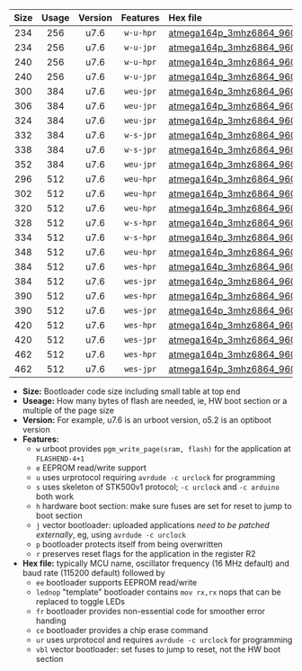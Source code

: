|Size|Usage|Version|Features|Hex file|
|:-:|:-:|:-:|:-:|:--|
|234|256|u7.6|`w-u-hpr`|[atmega164p_3mhz6864_9600bps_ur.hex](https://raw.githubusercontent.com/stefanrueger/urboot/main/bootloaders/atmega164p/fcpu_3mhz6864/9600_bps/atmega164p_3mhz6864_9600bps_ur.hex)|
|234|256|u7.6|`w-u-jpr`|[atmega164p_3mhz6864_9600bps_ur_vbl.hex](https://raw.githubusercontent.com/stefanrueger/urboot/main/bootloaders/atmega164p/fcpu_3mhz6864/9600_bps/atmega164p_3mhz6864_9600bps_ur_vbl.hex)|
|240|256|u7.6|`w-u-hpr`|[atmega164p_3mhz6864_9600bps_lednop_ur.hex](https://raw.githubusercontent.com/stefanrueger/urboot/main/bootloaders/atmega164p/fcpu_3mhz6864/9600_bps/atmega164p_3mhz6864_9600bps_lednop_ur.hex)|
|240|256|u7.6|`w-u-jpr`|[atmega164p_3mhz6864_9600bps_lednop_ur_vbl.hex](https://raw.githubusercontent.com/stefanrueger/urboot/main/bootloaders/atmega164p/fcpu_3mhz6864/9600_bps/atmega164p_3mhz6864_9600bps_lednop_ur_vbl.hex)|
|300|384|u7.6|`weu-jpr`|[atmega164p_3mhz6864_9600bps_ee_ur_vbl.hex](https://raw.githubusercontent.com/stefanrueger/urboot/main/bootloaders/atmega164p/fcpu_3mhz6864/9600_bps/atmega164p_3mhz6864_9600bps_ee_ur_vbl.hex)|
|306|384|u7.6|`weu-jpr`|[atmega164p_3mhz6864_9600bps_ee_lednop_ur_vbl.hex](https://raw.githubusercontent.com/stefanrueger/urboot/main/bootloaders/atmega164p/fcpu_3mhz6864/9600_bps/atmega164p_3mhz6864_9600bps_ee_lednop_ur_vbl.hex)|
|324|384|u7.6|`weu-jpr`|[atmega164p_3mhz6864_9600bps_ee_lednop_fr_ur_vbl.hex](https://raw.githubusercontent.com/stefanrueger/urboot/main/bootloaders/atmega164p/fcpu_3mhz6864/9600_bps/atmega164p_3mhz6864_9600bps_ee_lednop_fr_ur_vbl.hex)|
|332|384|u7.6|`w-s-jpr`|[atmega164p_3mhz6864_9600bps_vbl.hex](https://raw.githubusercontent.com/stefanrueger/urboot/main/bootloaders/atmega164p/fcpu_3mhz6864/9600_bps/atmega164p_3mhz6864_9600bps_vbl.hex)|
|338|384|u7.6|`w-s-jpr`|[atmega164p_3mhz6864_9600bps_lednop_vbl.hex](https://raw.githubusercontent.com/stefanrueger/urboot/main/bootloaders/atmega164p/fcpu_3mhz6864/9600_bps/atmega164p_3mhz6864_9600bps_lednop_vbl.hex)|
|352|384|u7.6|`weu-jpr`|[atmega164p_3mhz6864_9600bps_ee_lednop_fr_ce_ur_vbl.hex](https://raw.githubusercontent.com/stefanrueger/urboot/main/bootloaders/atmega164p/fcpu_3mhz6864/9600_bps/atmega164p_3mhz6864_9600bps_ee_lednop_fr_ce_ur_vbl.hex)|
|296|512|u7.6|`weu-hpr`|[atmega164p_3mhz6864_9600bps_ee_ur.hex](https://raw.githubusercontent.com/stefanrueger/urboot/main/bootloaders/atmega164p/fcpu_3mhz6864/9600_bps/atmega164p_3mhz6864_9600bps_ee_ur.hex)|
|302|512|u7.6|`weu-hpr`|[atmega164p_3mhz6864_9600bps_ee_lednop_ur.hex](https://raw.githubusercontent.com/stefanrueger/urboot/main/bootloaders/atmega164p/fcpu_3mhz6864/9600_bps/atmega164p_3mhz6864_9600bps_ee_lednop_ur.hex)|
|320|512|u7.6|`weu-hpr`|[atmega164p_3mhz6864_9600bps_ee_lednop_fr_ur.hex](https://raw.githubusercontent.com/stefanrueger/urboot/main/bootloaders/atmega164p/fcpu_3mhz6864/9600_bps/atmega164p_3mhz6864_9600bps_ee_lednop_fr_ur.hex)|
|328|512|u7.6|`w-s-hpr`|[atmega164p_3mhz6864_9600bps.hex](https://raw.githubusercontent.com/stefanrueger/urboot/main/bootloaders/atmega164p/fcpu_3mhz6864/9600_bps/atmega164p_3mhz6864_9600bps.hex)|
|334|512|u7.6|`w-s-hpr`|[atmega164p_3mhz6864_9600bps_lednop.hex](https://raw.githubusercontent.com/stefanrueger/urboot/main/bootloaders/atmega164p/fcpu_3mhz6864/9600_bps/atmega164p_3mhz6864_9600bps_lednop.hex)|
|348|512|u7.6|`weu-hpr`|[atmega164p_3mhz6864_9600bps_ee_lednop_fr_ce_ur.hex](https://raw.githubusercontent.com/stefanrueger/urboot/main/bootloaders/atmega164p/fcpu_3mhz6864/9600_bps/atmega164p_3mhz6864_9600bps_ee_lednop_fr_ce_ur.hex)|
|384|512|u7.6|`wes-hpr`|[atmega164p_3mhz6864_9600bps_ee.hex](https://raw.githubusercontent.com/stefanrueger/urboot/main/bootloaders/atmega164p/fcpu_3mhz6864/9600_bps/atmega164p_3mhz6864_9600bps_ee.hex)|
|384|512|u7.6|`wes-jpr`|[atmega164p_3mhz6864_9600bps_ee_vbl.hex](https://raw.githubusercontent.com/stefanrueger/urboot/main/bootloaders/atmega164p/fcpu_3mhz6864/9600_bps/atmega164p_3mhz6864_9600bps_ee_vbl.hex)|
|390|512|u7.6|`wes-hpr`|[atmega164p_3mhz6864_9600bps_ee_lednop.hex](https://raw.githubusercontent.com/stefanrueger/urboot/main/bootloaders/atmega164p/fcpu_3mhz6864/9600_bps/atmega164p_3mhz6864_9600bps_ee_lednop.hex)|
|390|512|u7.6|`wes-jpr`|[atmega164p_3mhz6864_9600bps_ee_lednop_vbl.hex](https://raw.githubusercontent.com/stefanrueger/urboot/main/bootloaders/atmega164p/fcpu_3mhz6864/9600_bps/atmega164p_3mhz6864_9600bps_ee_lednop_vbl.hex)|
|420|512|u7.6|`wes-hpr`|[atmega164p_3mhz6864_9600bps_ee_lednop_fr.hex](https://raw.githubusercontent.com/stefanrueger/urboot/main/bootloaders/atmega164p/fcpu_3mhz6864/9600_bps/atmega164p_3mhz6864_9600bps_ee_lednop_fr.hex)|
|420|512|u7.6|`wes-jpr`|[atmega164p_3mhz6864_9600bps_ee_lednop_fr_vbl.hex](https://raw.githubusercontent.com/stefanrueger/urboot/main/bootloaders/atmega164p/fcpu_3mhz6864/9600_bps/atmega164p_3mhz6864_9600bps_ee_lednop_fr_vbl.hex)|
|462|512|u7.6|`wes-hpr`|[atmega164p_3mhz6864_9600bps_ee_lednop_fr_ce.hex](https://raw.githubusercontent.com/stefanrueger/urboot/main/bootloaders/atmega164p/fcpu_3mhz6864/9600_bps/atmega164p_3mhz6864_9600bps_ee_lednop_fr_ce.hex)|
|462|512|u7.6|`wes-jpr`|[atmega164p_3mhz6864_9600bps_ee_lednop_fr_ce_vbl.hex](https://raw.githubusercontent.com/stefanrueger/urboot/main/bootloaders/atmega164p/fcpu_3mhz6864/9600_bps/atmega164p_3mhz6864_9600bps_ee_lednop_fr_ce_vbl.hex)|

- **Size:** Bootloader code size including small table at top end
- **Useage:** How many bytes of flash are needed, ie, HW boot section or a multiple of the page size
- **Version:** For example, u7.6 is an urboot version, o5.2 is an optiboot version
- **Features:**
  + `w` urboot provides `pgm_write_page(sram, flash)` for the application at `FLASHEND-4+1`
  + `e` EEPROM read/write support
  + `u` uses urprotocol requiring `avrdude -c urclock` for programming
  + `s` uses skeleton of STK500v1 protocol; `-c urclock` and `-c arduino` both work
  + `h` hardware boot section: make sure fuses are set for reset to jump to boot section
  + `j` vector bootloader: uploaded applications *need to be patched externally*, eg, using `avrdude -c urclock`
  + `p` bootloader protects itself from being overwritten
  + `r` preserves reset flags for the application in the register R2
- **Hex file:** typically MCU name, oscillator frequency (16 MHz default) and baud rate (115200 default) followed by
  + `ee` bootloader supports EEPROM read/write
  + `lednop` "template" bootloader contains `mov rx,rx` nops that can be replaced to toggle LEDs
  + `fr` bootloader provides non-essential code for smoother error handing
  + `ce` bootloader provides a chip erase command
  + `ur` uses urprotocol and requires `avrdude -c urclock` for programming
  + `vbl` vector bootloader: set fuses to jump to reset, not the HW boot section
